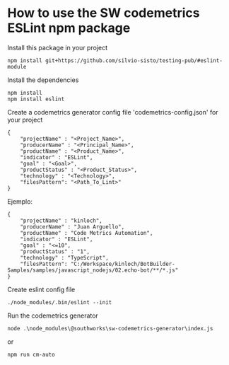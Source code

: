 # How to use the SW codemetrics ESLint npm package

Install this package in your project

    npm install git+https://github.com/silvio-sisto/testing-pub/#eslint-module

Install the dependencies

    npm install
    npm install eslint

Create a codemetrics generator config file 'codemetrics-config.json' for your project

    {
        "projectName" : "<Project_Name>",
        "producerName" : "<Principal_Name>",
        "productName" : "<Product_Name>",
        "indicator" : "ESLint",
        "goal" : "<Goal>",
        "productStatus" : "<Product_Status>",
        "technology" : "<Technology>",
        "filesPattern": "<Path_To_Lint>"
    }

Ejemplo:

    {
        "projectName" : "kinloch",
        "producerName" : "Juan Arguello",
        "productName" : "Code Metrics Automation",
        "indicator" : "ESLint",
        "goal" : "<=10",
        "productStatus" : "1",
        "technology" : "TypeScript",
        "filesPattern": "C:/Workspace/kinloch/BotBuilder-Samples/samples/javascript_nodejs/02.echo-bot/**/*.js"
    }

Create eslint config file

    ./node_modules/.bin/eslint --init

  

Run the codemetrics generator

    node .\node_modules\@southworks\sw-codemetrics-generator\index.js

or

    npm run cm-auto



